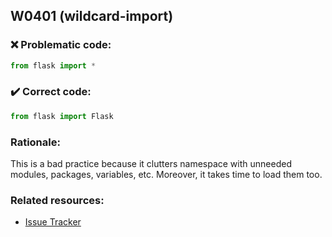 ## W0401 (wildcard-import)

### :x: Problematic code:

```python
from flask import *
```

### :heavy_check_mark: Correct code:

```python
from flask import Flask
```

### Rationale:

This is a bad practice because it clutters namespace with unneeded modules,
packages, variables, etc. Moreover, it takes time to load them too.

### Related resources:

- [Issue Tracker](https://github.com/PyCQA/pylint/issues?q=is%3Aissue+%22wildcard-import%22+OR+%22W0401%22)
